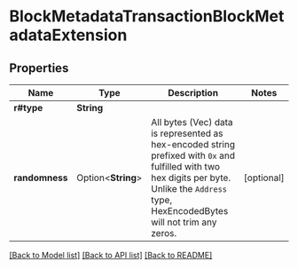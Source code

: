 # BlockMetadataTransactionBlockMetadataExtension

## Properties

Name | Type | Description | Notes
------------ | ------------- | ------------- | -------------
**r#type** | **String** |  | 
**randomness** | Option<**String**> | All bytes (Vec<u8>) data is represented as hex-encoded string prefixed with `0x` and fulfilled with two hex digits per byte.  Unlike the `Address` type, HexEncodedBytes will not trim any zeros.  | [optional]

[[Back to Model list]](../README.md#documentation-for-models) [[Back to API list]](../README.md#documentation-for-api-endpoints) [[Back to README]](../README.md)


